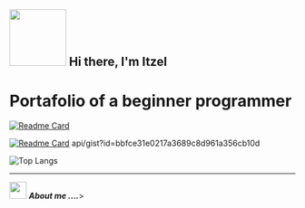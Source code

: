 ## <img src="https://media.giphy.com/media/lGhBlBMIN2XsEteTN3/giphy.gif" width="100"/> Hi there, I'm Itzel 

<h1>Portafolio of a beginner programmer</h1>





[![Readme Card](https://github-readme-stats.vercel.app/api/pin/?username=anuraghazra&repo=github-readme-stats)](https://github.com/itzel-mendoza/Mokepon)

[![Readme Card](https://github-readme-stats.vercel.app/api/pin/?username=anuraghazra&repo=github-readme-stats)](https://github.com/itzel-mendoza/Mokepon)
api/gist?id=bbfce31e0217a3689c8d961a356cb10d

![Top Langs](https://github-readme-stats.vercel.app/api/top-langs/?username=itzel-mendoza&layout=compact)

<hr>



<img src="https://media.giphy.com/media/iY8CRBdQXODJSCERIr/giphy.gif" width="30px">&nbsp;***About me ....***>

</hr>
